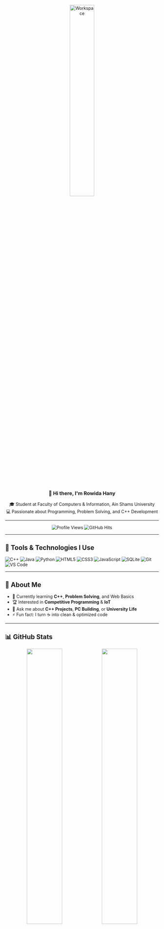 <div align="center" width="50%">


<img src="https://github.com/SP-XD/SP-XD/blob/main/images/dev-working_rounded.gif?raw=true" alt="Workspace" width="40%"/><br> 

### 👋 Hi there, I'm **Rowida Hany**  
🎓 Student at Faculty of Computers & Information, Ain Shams University  
💻 Passionate about Programming, Problem Solving, and C++ Development  

---

![Profile Views](https://komarev.com/ghpvc/?username=RowidaHany&style=flat&color=orange&label=PROFILE+VIEWS)
![GitHub Hits](https://hits.seeyoufarm.com/api/count/incr/badge.svg?url=https%3A%2F%2Fgithub.com%2FRowidaHany&count_bg=%2379C83D&title_bg=%23555555&icon=mediafire.svg&icon_color=%23E7E7E7&title=HITS&edge_flat=false)

</div>

---

## 🚀 Tools & Technologies I Use
![C++](https://img.shields.io/badge/C%2B%2B-00599C?style=flat&logo=c%2B%2B&logoColor=white)
![Java](https://img.shields.io/badge/Java-ED8B00?style=flat&logo=java&logoColor=white)
![Python](https://img.shields.io/badge/Python-FFD43B?style=flat&logo=python&logoColor=darkgreen)
![HTML5](https://img.shields.io/badge/HTML5-E34F26?style=flat&logo=html5&logoColor=white)
![CSS3](https://img.shields.io/badge/CSS3-1572B6?style=flat&logo=css3&logoColor=white)
![JavaScript](https://img.shields.io/badge/JavaScript-323330?style=flat&logo=javascript&logoColor=F7DF1E)
![SQLite](https://img.shields.io/badge/SQLite-07405E?style=flat&logo=sqlite&logoColor=white)
![Git](https://img.shields.io/badge/GIT-E44C30?style=flat&logo=git&logoColor=white)
![VS Code](https://img.shields.io/badge/VS_Code-0078D4?style=flat&logo=visual-studio-code&logoColor=white)

---

## 📌 About Me
- 🌱 Currently learning **C++**, **Problem Solving**, and Web Basics  
- 🏆 Interested in **Competitive Programming** & **IoT**  
- 💬 Ask me about **C++ Projects**, **PC Building**, or **University Life**  
- ⚡ Fun fact: I turn ☕ into clean & optimized code  

---

## 📊 GitHub Stats
<div align="center">
<img src="https://github-readme-stats.vercel.app/api?username=RowidaHany&show_icons=true&theme=tokyonight" width="48%">
<img src="https://github-readme-stats.vercel.app/api/top-langs/?username=RowidaHany&layout=compact&theme=tokyonight" width="48%">
</div>

---

## 🎯 Goals for 2025
- Master **Data Structures & Algorithms**
- Build real-life **C++ Projects**
- Participate in **Programming Contests**
- Start learning **IoT & Embedded Systems**

---

<div align="center">
💌 *Let’s connect and learn together!*  
<a href="https://www.linkedin.com/in/rowida-hany-580b09352"><img src="https://img.shields.io/badge/LinkedIn-Rowida_Hany-blue?style=flat&logo=linkedin"></a>
<a href="mailto:rowidahany_084@gmail.com"><img src="https://img.shields.io/badge/Email-Rowida_Hany-red?style=flat&logo=gmail&logoColor=white"></a>
</div>
